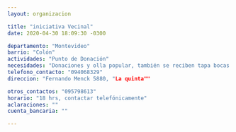 ```yaml
---
layout: organizacion

title: "iniciativa Vecinal"
date: 2020-04-30 18:09:30 -0300

departamento: "Montevideo"
barrio: "Colón"
actividades: "Punto de Donación"
necesidades: "Donaciones y olla popular, también se reciben tapa bocas y productos de limpieza"
telefono_contacto: "094068329"
direccion: "Fernando Menck 5880, "La quinta""

otros_contactos: "095798613"
horario: "18 hrs, contactar telefónicamente"
aclaraciones: ""
cuenta_bancaria: ""

---
```

